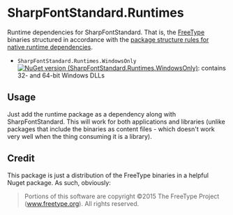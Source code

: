 # SharpFontStandard.Runtimes

Runtime dependencies for SharpFontStandard. That is, the [FreeType](https://www.freetype.org/) binaries structured in accordance with the [package structure rules for native runtime dependencies](https://docs.microsoft.com/en-us/nuget/create-packages/supporting-multiple-target-frameworks#architecture-specific-folders).

* `SharpFontStandard.Runtimes.WindowsOnly` [![NuGet version (SharpFontStandard.Runtimes.WindowsOnly)](https://img.shields.io/nuget/v/SharpFontStandard.Runtimes.WindowsOnly.svg?style=flat-square)](https://www.nuget.org/packages/SharpFontStandard.Runtimes.WindowsOnly/): contains 32- and 64-bit Windows DLLs

## Usage

Just add the runtime package as a dependency along with SharpFontStandard. This will work for both applications and libraries (unlike packages that include the binaries as content files - which doesn't work very well when the thing consuming it is a library).

## Credit

This package is just a distribution of the FreeType binaries in a helpful Nuget package. As such, obviously:

> Portions of this software are copyright ©2015 The FreeType Project (www.freetype.org).  All rights reserved.
